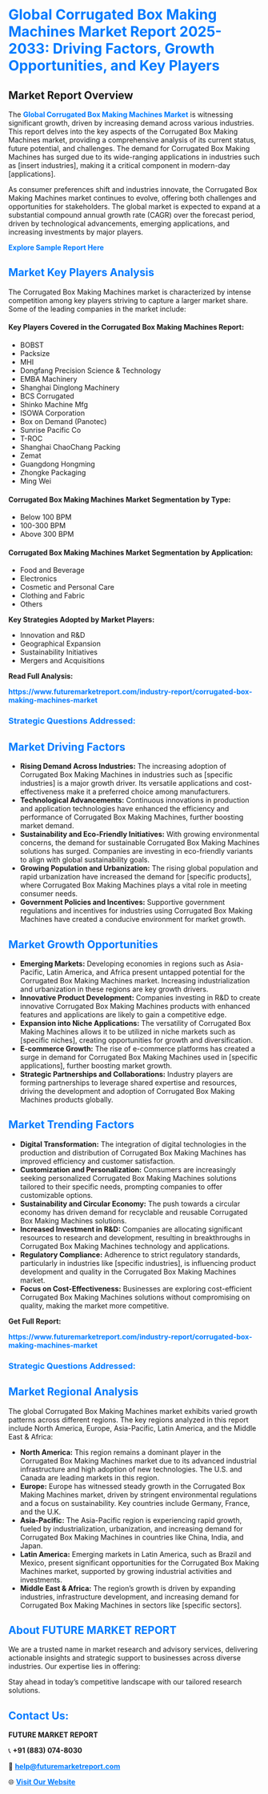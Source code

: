 <h1 style="color: #007BFF;">Global Corrugated Box Making Machines Market Report 2025-2033: Driving Factors, Growth Opportunities, and Key Players</h1>

<section id="overview">
<h2>Market Report Overview</h2>
<p>The <a href="https://www.futuremarketreport.com/industry-report/corrugated-box-making-machines-market" style="color: #007BFF; text-decoration: none;"><strong>Global Corrugated Box Making Machines Market</strong></a> is witnessing significant growth, driven by increasing demand across various industries. This report delves into the key aspects of the Corrugated Box Making Machines market, providing a comprehensive analysis of its current status, future potential, and challenges. The demand for Corrugated Box Making Machines has surged due to its wide-ranging applications in industries such as [insert industries], making it a critical component in modern-day [applications].</p>
<p>As consumer preferences shift and industries innovate, the Corrugated Box Making Machines market continues to evolve, offering both challenges and opportunities for stakeholders. The global market is expected to expand at a substantial compound annual growth rate (CAGR) over the forecast period, driven by technological advancements, emerging applications, and increasing investments by major players.</p>
</section>

<section id="overview">
<p><a href="https://www.futuremarketreport.com/request-sample/reportId=58945" style="color: #007BFF; text-decoration: none;"><strong>Explore Sample Report Here</strong></a></p>
</section>

<section id="key-players">
<h2 style="color: #007BFF;">Market Key Players Analysis</h2>
<p>The Corrugated Box Making Machines market is characterized by intense competition among key players striving to capture a larger market share. Some of the leading companies in the market include:</p>
<h4>Key Players Covered in the Corrugated Box Making Machines Report:</h4>
<ul><li>BOBST</li><li>Packsize</li><li>MHI</li><li>Dongfang Precision Science &amp; Technology</li><li>EMBA Machinery</li><li>Shanghai Dinglong Machinery</li><li>BCS Corrugated</li><li>Shinko Machine Mfg</li><li>ISOWA Corporation</li><li>Box on Demand (Panotec)</li><li>Sunrise Pacific Co</li><li>T-ROC</li><li>Shanghai ChaoChang Packing</li><li>Zemat</li><li>Guangdong Hongming</li><li>Zhongke Packaging</li><li>Ming Wei</li></ul>
<h4>Corrugated Box Making Machines Market Segmentation by Type:</h4>
<ul><li>Below 100 BPM</li><li>100-300 BPM</li><li>Above 300 BPM</li></ul>

<h4>Corrugated Box Making Machines Market Segmentation by Application:</h4>
<ul><li>Food and Beverage</li><li>Electronics</li><li>Cosmetic and Personal Care</li><li>Clothing and Fabric</li><li>Others</li></ul>
<p><strong>Key Strategies Adopted by Market Players:</strong></p>
<ul>
<li>Innovation and R&D</li>
<li>Geographical Expansion</li>
<li>Sustainability Initiatives</li>
<li>Mergers and Acquisitions</li>
</ul>
</section>

<section>
<p><strong>Read Full Analysis: </strong></p><a href="https://www.futuremarketreport.com/industry-report/corrugated-box-making-machines-market" style="color: #007BFF; text-decoration: none;"><strong>https://www.futuremarketreport.com/industry-report/corrugated-box-making-machines-market</strong></a>
<h3 style="color: #007BFF;">Strategic Questions Addressed:</h3>
</section>

<section id="driving-factors">
<h2 style="color: #007BFF;">Market Driving Factors</h2>
<ul>
<li><strong>Rising Demand Across Industries:</strong> The increasing adoption of Corrugated Box Making Machines in industries such as [specific industries] is a major growth driver. Its versatile applications and cost-effectiveness make it a preferred choice among manufacturers.</li>
<li><strong>Technological Advancements:</strong> Continuous innovations in production and application technologies have enhanced the efficiency and performance of Corrugated Box Making Machines, further boosting market demand.</li>
<li><strong>Sustainability and Eco-Friendly Initiatives:</strong> With growing environmental concerns, the demand for sustainable Corrugated Box Making Machines solutions has surged. Companies are investing in eco-friendly variants to align with global sustainability goals.</li>
<li><strong>Growing Population and Urbanization:</strong> The rising global population and rapid urbanization have increased the demand for [specific products], where Corrugated Box Making Machines plays a vital role in meeting consumer needs.</li>
<li><strong>Government Policies and Incentives:</strong> Supportive government regulations and incentives for industries using Corrugated Box Making Machines have created a conducive environment for market growth.</li>
</ul>
</section>

<section id="growth-opportunities">
<h2 style="color: #007BFF;">Market Growth Opportunities</h2>
<ul>
<li><strong>Emerging Markets:</strong> Developing economies in regions such as Asia-Pacific, Latin America, and Africa present untapped potential for the Corrugated Box Making Machines market. Increasing industrialization and urbanization in these regions are key growth drivers.</li>
<li><strong>Innovative Product Development:</strong> Companies investing in R&D to create innovative Corrugated Box Making Machines products with enhanced features and applications are likely to gain a competitive edge.</li>
<li><strong>Expansion into Niche Applications:</strong> The versatility of Corrugated Box Making Machines allows it to be utilized in niche markets such as [specific niches], creating opportunities for growth and diversification.</li>
<li><strong>E-commerce Growth:</strong> The rise of e-commerce platforms has created a surge in demand for Corrugated Box Making Machines used in [specific applications], further boosting market growth.</li>
<li><strong>Strategic Partnerships and Collaborations:</strong> Industry players are forming partnerships to leverage shared expertise and resources, driving the development and adoption of Corrugated Box Making Machines products globally.</li>
</ul>
</section>

<section id="trending-factors">
<h2 style="color: #007BFF;">Market Trending Factors</h2>
<ul>
<li><strong>Digital Transformation:</strong> The integration of digital technologies in the production and distribution of Corrugated Box Making Machines has improved efficiency and customer satisfaction.</li>
<li><strong>Customization and Personalization:</strong> Consumers are increasingly seeking personalized Corrugated Box Making Machines solutions tailored to their specific needs, prompting companies to offer customizable options.</li>
<li><strong>Sustainability and Circular Economy:</strong> The push towards a circular economy has driven demand for recyclable and reusable Corrugated Box Making Machines solutions.</li>
<li><strong>Increased Investment in R&D:</strong> Companies are allocating significant resources to research and development, resulting in breakthroughs in Corrugated Box Making Machines technology and applications.</li>
<li><strong>Regulatory Compliance:</strong> Adherence to strict regulatory standards, particularly in industries like [specific industries], is influencing product development and quality in the Corrugated Box Making Machines market.</li>
<li><strong>Focus on Cost-Effectiveness:</strong> Businesses are exploring cost-efficient Corrugated Box Making Machines solutions without compromising on quality, making the market more competitive.</li>
</ul>
</section>

<section>
<p><strong>Get Full Report: </strong></p><a href="https://www.futuremarketreport.com/industry-report/corrugated-box-making-machines-market" style="color: #007BFF; text-decoration: none;"><strong>https://www.futuremarketreport.com/industry-report/corrugated-box-making-machines-market</strong></a>
<h3 style="color: #007BFF;">Strategic Questions Addressed:</h3>
</section>


<section id="regional-analysis">
<h2 style="color: #007BFF;">Market Regional Analysis</h2>
<p>The global Corrugated Box Making Machines market exhibits varied growth patterns across different regions. The key regions analyzed in this report include North America, Europe, Asia-Pacific, Latin America, and the Middle East & Africa:</p>
<ul>
<li><strong>North America:</strong> This region remains a dominant player in the Corrugated Box Making Machines market due to its advanced industrial infrastructure and high adoption of new technologies. The U.S. and Canada are leading markets in this region.</li>
<li><strong>Europe:</strong> Europe has witnessed steady growth in the Corrugated Box Making Machines market, driven by stringent environmental regulations and a focus on sustainability. Key countries include Germany, France, and the U.K.</li>
<li><strong>Asia-Pacific:</strong> The Asia-Pacific region is experiencing rapid growth, fueled by industrialization, urbanization, and increasing demand for Corrugated Box Making Machines in countries like China, India, and Japan.</li>
<li><strong>Latin America:</strong> Emerging markets in Latin America, such as Brazil and Mexico, present significant opportunities for the Corrugated Box Making Machines market, supported by growing industrial activities and investments.</li>
<li><strong>Middle East & Africa:</strong> The region’s growth is driven by expanding industries, infrastructure development, and increasing demand for Corrugated Box Making Machines in sectors like [specific sectors].</li>
</ul>
</section>

<footer>
<h2 style="color: #007BFF;">About FUTURE MARKET REPORT</h2>
<p>We are a trusted name in market research and advisory services, delivering actionable insights and strategic support to businesses across diverse industries. Our expertise lies in offering:</p>

<p>Stay ahead in today’s competitive landscape with our tailored research solutions.</p>

<h2 style="color: #007BFF;">Contact Us:</h2>
<p><strong>FUTURE MARKET REPORT</strong></p>
<p>📞 <strong>+91 (883) 074-8030</strong></p>
<p>📧 <strong><a href="mailto:help@futuremarketreport.com" style="color: #007BFF;">help@futuremarketreport.com</a></strong></p>
<p>🌐 <strong><a href="https://www.futuremarketreport.com/" style="color: #007BFF;">Visit Our Website</a></strong></p>
</footer>